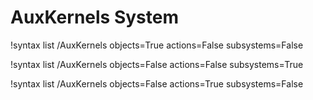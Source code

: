 <!-- MOOSE Documentation Stub: Remove this when content is added. -->


# AuxKernels System

!syntax list /AuxKernels objects=True actions=False subsystems=False

!syntax list /AuxKernels objects=False actions=False subsystems=True

!syntax list /AuxKernels objects=False actions=True subsystems=False


